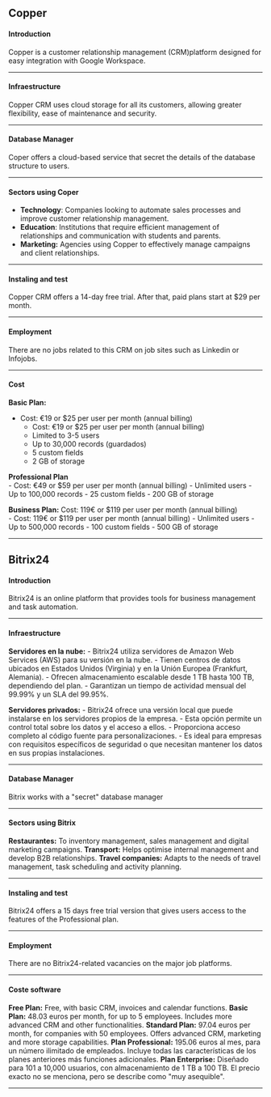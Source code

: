 ## Copper
#### Introduction
Copper is a customer relationship management (CRM)platform designed for easy integration with Google Workspace.

-----------------
#### Infraestructure
Copper CRM uses cloud storage for all its customers, allowing greater flexibility, ease of maintenance and security.

---------------
#### Database Manager
Coper offers a cloud-based service that secret the details of the database structure to users.

---------
#### Sectors using Coper
- **Technology**: Companies looking to automate sales processes and improve customer relationship management.
- **Education**: Institutions that require efficient management of relationships and communication with students and parents.
- **Marketing:** Agencies using Copper to effectively manage campaigns and client relationships.

------------
#### Instaling and test
Copper CRM offers a 14-day free trial. After that, paid plans start at $29 per month.

-----------------
#### Employment
There are no jobs related to this CRM on job sites such as Linkedin or Infojobs.

----------
#### Cost
**Basic Plan:** 
- Cost: €19 or $25 per user per month (annual billing)   
    - Cost: €19 or $25 per user per month (annual billing)
    - Limited to 3-5 users
    - Up to 30,000 records (guardados)
    - 5 custom fields
    - 2 GB of storage
    
**Professional Plan**    
    - Cost: €49 or $59 per user per month (annual billing)
    - Unlimited users
    - Up to 100,000 records
    - 25 custom fields
    - 200 GB of storage
    
**Business Plan:** Cost: 119€ or $119 per user per month (annual billing)    
    - Cost: 119€ or $119 per user per month (annual billing)
    - Unlimited users
    - Up to 500,000 records
    - 100 custom fields
    - 500 GB of storage
    
----------
## Bitrix24
#### Introduction
Bitrix24 is an online platform that provides tools for business management and task automation.

-----------------
#### Infraestructure
**Servidores en la nube:**
    - Bitrix24 utiliza servidores de Amazon Web Services (AWS) para su versión en la nube.
    - Tienen centros de datos ubicados en Estados Unidos (Virginia) y en la Unión Europea (Frankfurt, Alemania).
    - Ofrecen almacenamiento escalable desde 1 TB hasta 100 TB, dependiendo del plan.
    - Garantizan un tiempo de actividad mensual del 99.99% y un SLA del 99.95%.
    
**Servidores privados:**
    - Bitrix24 ofrece una versión local que puede instalarse en los servidores propios de la empresa.
    - Esta opción permite un control total sobre los datos y el acceso a ellos.
    - Proporciona acceso completo al código fuente para personalizaciones.
    - Es ideal para empresas con requisitos específicos de seguridad o que necesitan mantener los datos en sus propias instalaciones.
    
---------------
#### Database Manager
Bitrix works with a "secret" database manager 

---------
#### Sectors using Bitrix
**Restaurantes:** To inventory management, sales management and digital marketing campaigns.
**Transport:** Helps optimise internal management and develop B2B relationships. 
**Travel companies:** Adapts to the needs of travel management, task scheduling and activity planning. 

------------
#### Instaling and test
Bitrix24 offers a 15 days free trial version that gives users access to the features of the Professional plan.

-----------------
#### Employment
There are no Bitrix24-related vacancies on the major job platforms. 

----------
#### Coste software
**Free Plan:** Free, with basic CRM, invoices and calendar functions. 
**Basic Plan:** 48.03 euros per month, for up to 5 employees. Includes more advanced CRM and other functionalities.
**Standard Plan:** 97.04 euros per month, for companies with 50 employees. Offers advanced CRM, marketing and more storage capabilities.
**Plan Professional:** 195.06 euros al mes, para un número ilimitado de empleados. Incluye todas las características de los planes anteriores más funciones adicionales.
**Plan Enterprise:** Diseñado para 101 a 10,000 usuarios, con almacenamiento de 1 TB a 100 TB. El precio exacto no se menciona, pero se describe como "muy asequible".

----------
